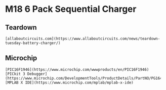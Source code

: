 # M18 6 Pack Sequential Charger

## Teardown
    [allaboutcircuits.com](https://www.allaboutcircuits.com/news/teardown-tuesday-battery-charger/)

## Microchip
    [PIC16F1946](https://www.microchip.com/wwwproducts/en/PIC16F1946)
    [PICkit 3 Debugger](https://www.microchip.com/DevelopmentTools/ProductDetails/PartNO/PG164130)
    [MPLAB X IDE](https://www.microchip.com/mplab/mplab-x-ide)
